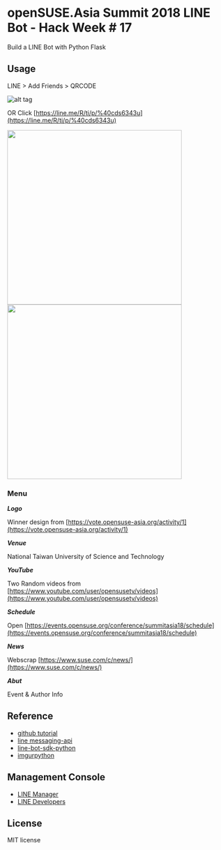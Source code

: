# openSUSE.Asia Summit 2018 LINE Bot - Hack Week # 17

Build a LINE Bot with Python Flask

## Usage

LINE > Add Friends > QRCODE

![alt tag](https://i.imgur.com/fqw2eJ6.png)

OR Click [https://line.me/R/ti/p/%40cds6343u](https://line.me/R/ti/p/%40cds6343u)

<img src="https://i.imgur.com/wmEoo6w.png" width="400">

<img src="https://i.imgur.com/2EiwtNN.png" width="400">

### Menu

***Logo***

Winner design from [https://vote.opensuse-asia.org/activity/1](https://vote.opensuse-asia.org/activity/1)

***Venue***

National Taiwan University of Science and Technology

***YouTube***

Two Random videos from [https://www.youtube.com/user/opensusetv/videos](https://www.youtube.com/user/opensusetv/videos)

***Schedule***

Open [https://events.opensuse.org/conference/summitasia18/schedule](https://events.opensuse.org/conference/summitasia18/schedule)

***News***

Webscrap [https://www.suse.com/c/news/](https://www.suse.com/c/news/)

***Abut***

Event & Author Info

## Reference

* [github tutorial](https://github.com/twtrubiks/line-bot-tutorial)
* [line messaging-api](https://devdocs.line.me/en/#messaging-api)
* [line-bot-sdk-python](https://github.com/line/line-bot-sdk-python)
* [imgurpython](https://github.com/Imgur/imgurpython)

## Management Console
* [LINE Manager](https://admin-official.line.me/)
* [LINE Developers](https://developers.line.me/en/)

## License

MIT license
